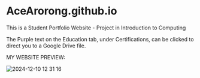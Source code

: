 # AceArorong.github.io
This is a Student Portfolio Website - Project in Introduction to Computing

The Purple text on the Education tab, under Certifications, can be clicked to direct you to a Google Drive file.


MY WEBSITE PREVIEW:

![2024-12-10 12 31 16](https://github.com/user-attachments/assets/b815d0eb-5d83-49fc-af95-ba29e1e8af6d)
